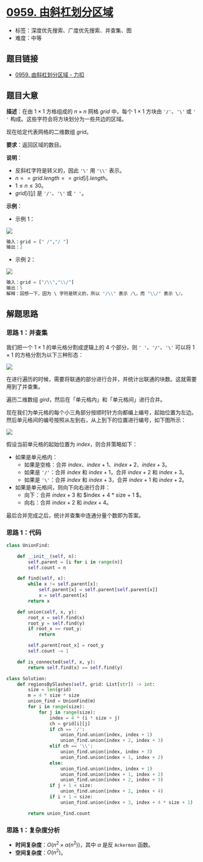# [0959. 由斜杠划分区域](https://leetcode.cn/problems/regions-cut-by-slashes/)

- 标签：深度优先搜索、广度优先搜索、并查集、图
- 难度：中等

## 题目链接

- [0959. 由斜杠划分区域 - 力扣](https://leetcode.cn/problems/regions-cut-by-slashes/)

## 题目大意

**描述**：在由 $1 \times 1$ 方格组成的 $n \times n$ 网格 $grid$ 中，每个 $1 \times 1$ 方块由 `'/'`、`'\'` 或 `' '` 构成。这些字符会将方块划分为一些共边的区域。

现在给定代表网格的二维数组 $grid$。

**要求**：返回区域的数目。

**说明**：

- 反斜杠字符是转义的，因此 `'\'` 用 `'\\'` 表示。
- $n == grid.length == grid[i].length$。
- $1 \le n \le 30$。
- $grid[i][j]$ 是 `'/'`、`'\'` 或 `' '`。

**示例**：

- 示例 1：

![](https://assets.leetcode.com/uploads/2018/12/15/1.png)

```python
输入：grid = [" /","/ "]
输出：2
```

- 示例 2：

![](https://assets.leetcode.com/uploads/2018/12/15/4.png)

```python
输入：grid = ["/\\","\\/"]
输出：5
解释：回想一下，因为 \ 字符是转义的，所以 "/\\" 表示 /\，而 "\\/" 表示 \/。
```

## 解题思路

### 思路 1：并查集

我们把一个 $1 \times 1$ 的单元格分割成逻辑上的 $4$ 个部分，则 `' '`、`'/'`、`'\'`  可以将 $1 \times 1$ 的方格分割为以下三种形态：

![](http://qcdn.itcharge.cn/images/20210827142447.png)

在进行遍历的时候，需要将联通的部分进行合并，并统计出联通的块数。这就需要用到了并查集。

遍历二维数组 $gird$，然后在「单元格内」和「单元格间」进行合并。

现在我们为单元格的每个小三角部分按顺时针方向都编上编号，起始位置为左边。然后单元格间的编号按照从左到右，从上到下的位置进行编号，如下图所示：

![](http://qcdn.itcharge.cn/images/20210827143836.png)

假设当前单元格的起始位置为 $index$，则合并策略如下：

- 如果是单元格内：
  - 如果是空格：合并 $index$、$index + 1$、$index + 2$、$index + 3$。
  - 如果是 `'/'`：合并 $index$ 和 $index + 1$，合并 $index + 2$ 和 $index + 3$。
  - 如果是 `'\'`：合并 $index$ 和 $index + 3$，合并 $index + 1$ 和 $index + 2$。
- 如果是单元格间，则向下向右进行合并：
  - 向下：合并 $index + 3$ 和 $index + 4 * size + 1 $。
  - 向右：合并 $index + 2$ 和 $index + 4$。

最后合并完成之后，统计并查集中连通分量个数即为答案。

### 思路 1：代码

```python
class UnionFind:

    def __init__(self, n):
        self.parent = [i for i in range(n)]
        self.count = n

    def find(self, x):
        while x != self.parent[x]:
            self.parent[x] = self.parent[self.parent[x]]
            x = self.parent[x]
        return x

    def union(self, x, y):
        root_x = self.find(x)
        root_y = self.find(y)
        if root_x == root_y:
            return

        self.parent[root_x] = root_y
        self.count -= 1

    def is_connected(self, x, y):
        return self.find(x) == self.find(y)

class Solution:
    def regionsBySlashes(self, grid: List[str]) -> int:
        size = len(grid)
        m = 4 * size * size
        union_find = UnionFind(m)
        for i in range(size):
            for j in range(size):
                index = 4 * (i * size + j)
                ch = grid[i][j]
                if ch == '/':
                    union_find.union(index, index + 1)
                    union_find.union(index + 2, index + 3)
                elif ch == '\\':
                    union_find.union(index, index + 3)
                    union_find.union(index + 1, index + 2)
                else:
                    union_find.union(index, index + 1)
                    union_find.union(index + 1, index + 2)
                    union_find.union(index + 2, index + 3)
                if j + 1 < size:
                    union_find.union(index + 2, index + 4)
                if i + 1 < size:
                    union_find.union(index + 3, index + 4 * size + 1)

        return union_find.count
```

### 思路 1：复杂度分析

- **时间复杂度**：$O(n^2 \times \alpha(n^2))$，其中 $\alpha$ 是反 `Ackerman` 函数。
- **空间复杂度**：$O(n^2)$。

